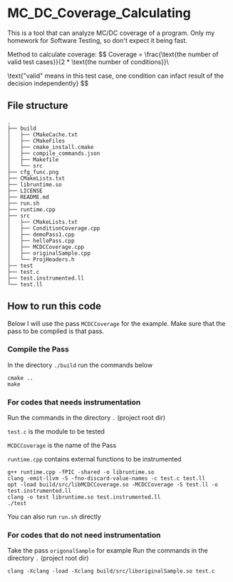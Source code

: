 # MC_DC_Coverage_Calculating
This is a tool that can analyze MC/DC coverage of a program.
Only my homework for Software Testing, so don't expect it being fast.

Method to calculate coverage:
$$
Coverage = \frac{\text{the number of valid test cases}}{2 * \text{the number of conditions}}\\

\text{"valid" means in this test case, one condition can infact result of the decision independently}
$$


## File structure
```shell
.
├── build
│   ├── CMakeCache.txt
│   ├── CMakeFiles
│   ├── cmake_install.cmake
│   ├── compile_commands.json
│   ├── Makefile
│   └── src
├── cfg_func.png
├── CMakeLists.txt
├── libruntime.so
├── LICENSE
├── README.md
├── run.sh
├── runtime.cpp
├── src
│   ├── CMakeLists.txt
│   ├── ConditionCoverage.cpp
│   ├── demoPass1.cpp
│   ├── helloPass.cpp
│   ├── MCDCCoverage.cpp
│   ├── originalSample.cpp
│   └── ProjHeaders.h
├── test
├── test.c
├── test.instrumented.ll
└── test.ll
```

## How to run this code

Below I will use the pass `MCDCCoverage` for the example. Make sure that the pass to be compiled is that pass.

### Compile the Pass

In the directory `./build` run the commands below

```shell
cmake ..
make
```

### For codes that needs instrumentation

Run the  commands in the directory `.` (project root dir)

`test.c` is the module to be tested

`MCDCCoverage` is the name of the Pass

`runtime.cpp` contains external functions to be instrumented

```shell
g++ runtime.cpp -fPIC -shared -o libruntime.so
clang -emit-llvm -S -fno-discard-value-names -c test.c test.ll
opt -load build/src/libMCDCCoverage.so -MCDCCoverage -S test.ll -o test.instrumented.ll
clang -o test libruntime.so test.instrumented.ll
./test
```
You can also run `run.sh` directly


### For codes that do not need instrumentation

Take the pass `origonalSample` for example
Run the  commands in the directory `.` (project root dir)

```shell
clang -Xclang -load -Xclang build/src/liboriginalSample.so test.c
```
